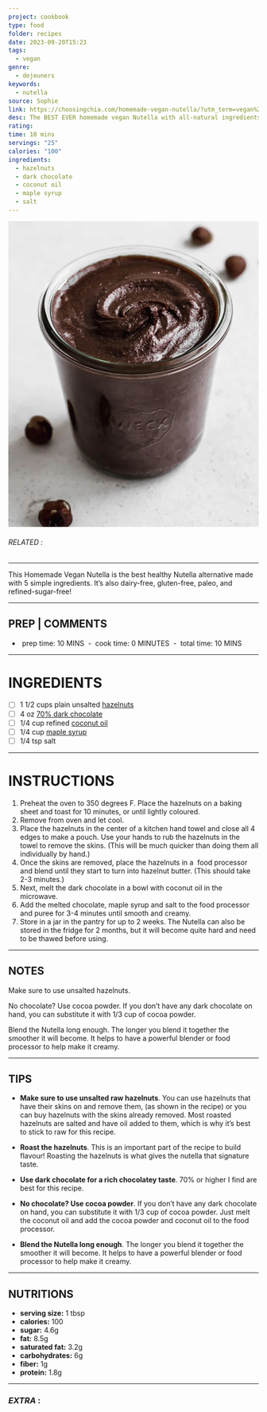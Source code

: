 ```yaml
---
project: cookbook
type: food
folder: recipes
date: 2023-09-20T15:23
tags:
  - vegan
genre:
  - dejeuners
keywords:
  - nutella
source: Sophie
link: https://choosingchia.com/homemade-vegan-nutella/?utm_term=vegan%20recipes&utm_campaign=3671393471
desc: The BEST EVER homemade vegan Nutella with all-natural ingredients. Yum!
rating: 
time: 10 mins
servings: "25"
calories: "100"
ingredients:
  - hazelnuts
  - dark chocolate
  - coconut oil
  - maple syrup
  - salt
---
```


![IMAGE](image_251.png)

###### *RELATED* : 
---
This Homemade Vegan Nutella is the best healthy Nutella alternative made with 5 simple ingredients. It’s also dairy-free, gluten-free, paleo, and refined-sugar-free!

---
## PREP | COMMENTS

-  prep time: 10 MINS
 -  cook time: 0 MINUTES
 -  total time: 10 MINS

---
# INGREDIENTS

- [ ] 1 1/2 cups plain unsalted [hazelnuts](https://www.amazon.com/gp/product/B00XEW6PSC/ref=as_li_qf_asin_il_tl?ie=UTF8&tag=choosingchia-20&creative=9325&linkCode=as2&creativeASIN=B00XEW6PSC&linkId=711acbab8d8b1d17c08ba401397f087b)
- [ ] 4 oz [70% dark chocolate](https://www.amazon.com/gp/product/B000LKV7Q0/ref=as_li_qf_asin_il_tl?ie=UTF8&tag=choosingchia-20&creative=9325&linkCode=as2&creativeASIN=B000LKV7Q0&linkId=b50eb01e8564557290167ebc07e35651)
- [ ] 1/4 cup refined [coconut oil](https://www.amazon.com/gp/product/B00DS842HS/ref=as_li_qf_asin_il_tl?ie=UTF8&tag=choosingchia-20&creative=9325&linkCode=as2&creativeASIN=B00DS842HS&linkId=5c53f6cde44b7f964e3f8e49d5952b8e)
- [ ] 1/4 cup [maple syrup](https://www.amazon.com/gp/product/B00A2N74T0/ref=as_li_qf_asin_il_tl?ie=UTF8&tag=choosingchia-20&creative=9325&linkCode=as2&creativeASIN=B00A2N74T0&linkId=48f22e7314552baaea69cdc238ceed62)
- [ ] 1/4 tsp salt

---
# INSTRUCTIONS

1. Preheat the oven to 350 degrees F. Place the hazelnuts on a baking sheet and toast for 10 minutes, or until lightly coloured.
2. Remove from oven and let cool.
3. Place the hazelnuts in the center of a kitchen hand towel and close all 4 edges to make a pouch. Use your hands to rub the hazelnuts in the towel to remove the skins. (This will be much quicker than doing them all individually by hand.)
4. Once the skins are removed, place the hazelnuts in a  food processor and blend until they start to turn into hazelnut butter. (This should take 2-3 minutes.)
5. Next, melt the dark chocolate in a bowl with coconut oil in the microwave.
6. Add the melted chocolate, maple syrup and salt to the food processor and puree for 3-4 minutes until smooth and creamy.
7. Store in a jar in the pantry for up to 2 weeks. The Nutella can also be stored in the fridge for 2 months, but it will become quite hard and need to be thawed before using.

---
## NOTES

Make sure to use unsalted hazelnuts.

No chocolate? Use cocoa powder. If you don’t have any dark chocolate on hand, you can substitute it with 1/3 cup of cocoa powder.

Blend the Nutella long enough. The longer you blend it together the smoother it will become. It helps to have a powerful blender or food processor to help make it creamy.

---
## TIPS

- **Make sure to use unsalted raw hazelnuts**. You can use hazelnuts that have their skins on and remove them, (as shown in the recipe) or you can buy hazelnuts with the skins already removed. Most roasted hazelnuts are salted and have oil added to them, which is why it’s best to stick to raw for this recipe.

- **Roast the hazelnuts**. This is an important part of the recipe to build flavour! Roasting the hazelnuts is what gives the nutella that signature taste.

- **Use dark chocolate for a rich chocolatey taste**. 70% or higher I find are best for this recipe.

- **No chocolate? Use cocoa powder**. If you don’t have any dark chocolate on hand, you can substitute it with 1/3 cup of cocoa powder. Just melt the coconut oil and add the cocoa powder and coconut oil to the food processor.

- **Blend the Nutella long enough**. The longer you blend it together the smoother it will become. It helps to have a powerful blender or food processor to help make it creamy.

---
## NUTRITIONS

- **serving size:** 1 tbsp
- **calories:** 100
- **sugar:** 4.6g
- **fat:** 8.5g
- **saturated fat:** 3.2g
- **carbohydrates:** 6g
- **fiber:** 1g
- **protein:** 1.8g

---
### *EXTRA* :



